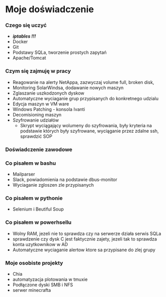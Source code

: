 # Moje doświadczenie


### Czego się uczyć 
- ***iptables !!!***
- Docker
- Git
- Podstawy SQLa, tworzenie prostych zapytań 
- Apache/Tomcat 


### Czym się zajmuję w pracy 
- Reagowanie na alerty NetAppa, zazwyczaj volume full, broken disk,
- Monitoring SolarWindsa, dodawanie nowych maszyn 
- Zglaszanie uszkodzonych dyskow 
- Automatyczne wyciaganie grup przypisanych do konkretnego udzialu
- Edycja maszyn w VM ware 
- Windows Patching - konsola Ivanti 
- Decomisioning maszyn 
- Szyfrowanie udziałów 
	- Skrypt wyciągający wolumeny do szyfrowania, były kryteria na podstawie których były szyfrowane, wyciąganie przez zdalne ssh, sprawdzić SOP 

### Doświadczenie zawodowe 

### Co pisałem w bashu 
- Mailparser  
- Slack, powiadomienia na podstawie dbus-monitor 
- Wyciaganie zgloszen zle przypisanych 



### Co pisałem w pythonie 
- Selenium i Beutiful Soup 


### Co pisałem w powerhsellu 
- Wolny RAM, jezeli nie to sprawdza czy na serwerze działa serwis SQLa 
- sprawdzenie czy dysk C jest faktycznie zajety, jezeli tak to sprawdza konta uzytkownikow w AD
- Automatyczne wyciaganie alertow ktore sa przypisane do zlej grupy 



### Moje osobiste projekty 
- Chia 
- automatyzacja plotowania w tmuxie
- Podłączone dyski SMB i NFS
- serwer minecrafta 


